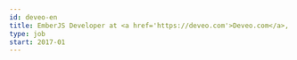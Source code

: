 ```yaml
---
id: deveo-en
title: EmberJS Developer at <a href='https://deveo.com'>Deveo.com</a>, Finland
type: job
start: 2017-01
---
```

